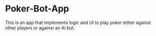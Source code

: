 # Poker-Bot-App
This is an app that implements logic and UI to play poker either against other players or against an AI bot.
